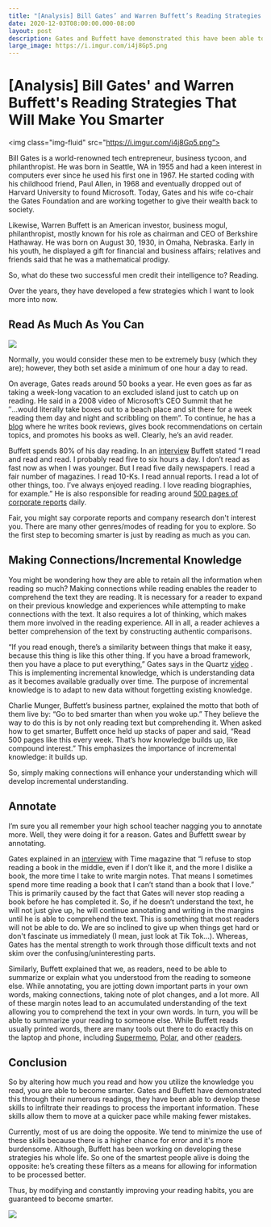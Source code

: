 ```yaml
---
title: "[Analysis] Bill Gates’ and Warren Buffett’s Reading Strategies That Will Make You Smarter"
date: 2020-12-03T08:00:00.000-08:00
layout: post
description: Gates and Buffett have demonstrated this have been able to develop redaing skills to process important information. These skills allow them to move faster with fewer mistakes.
large_image: https://i.imgur.com/i4j8Gp5.png 
---
```


# [Analysis] Bill Gates' and Warren Buffett's Reading Strategies That Will Make You Smarter

<img class="img-fluid" src="https://i.imgur.com/i4j8Gp5.png”>

Bill Gates is a world-renowned tech entrepreneur, business tycoon, and philanthropist. He was born in Seattle, WA in 1955 and had a keen interest in computers ever since he used his first one in 1967. He started coding with his childhood friend, Paul Allen, in 1968 and eventually dropped out of Harvard University to found Microsoft. Today, Gates and his wife co-chair the Gates Foundation and are working together to give their wealth back to society.

Likewise, Warren Buffett is an American investor, business mogul, philanthropist, mostly known for his role as chairman and CEO of Berkshire Hathaway. He was born on August 30, 1930, in Omaha, Nebraska. Early in his youth, he displayed a gift for financial and business affairs; relatives and friends said that he was a mathematical prodigy.
  
So, what do these two successful men credit their intelligence to? Reading.

Over the years, they have developed a few strategies which I want to look more into now.

## Read As Much As You Can

<img class="img-fluid" src=”https://i.imgur.com/FyUAHHR.jpg”>

Normally, you would consider these men to be extremely busy (which they are); however, they both set aside a minimum of one hour a day to read.

On average, Gates reads around 50 books a year. He even goes as far as taking a week-long vacation to an excluded island just to catch up on reading. He said in a 2008 video of Microsoft’s CEO Summit that he ″...would literally take boxes out to a beach place and sit there for a week reading them day and night and scribbling on them”. To continue, he has a <a href="https://www.gatesnotes.com/Books">blog</a> where he writes book reviews, gives book recommendations on certain topics, and promotes his books as well. Clearly, he’s an avid reader.

Buffett spends 80% of his day reading. In an <a href=”https://fs.blog/2015/05/warren-buffett-information/”>interview</a> Buffett stated “I read and read and read. I probably read five to six hours a day. I don’t read as fast now as when I was younger. But I read five daily newspapers. I read a fair number of magazines. I read 10-Ks. I read annual reports. I read a lot of other things, too. I’ve always enjoyed reading. I love reading biographies, for example.” He is also responsible for reading around <a href=”https://omaha.com/business/investors-earn-handsome-paychecks-by-handling-buffett-s-business/article_bb1fc40f-e6f9-549d-be2f-be1ef4c0da03.html”>500 pages of corporate reports</a> daily.

Fair, you might say corporate reports and company research don't interest you. There are many other genres/modes of reading for you to explore. So the first step to becoming smarter is just by reading as much as you can.

## Making Connections/Incremental Knowledge

You might be wondering how they are able to retain all the information when reading so much? Making connections while reading enables the reader to comprehend the text they are reading. It is necessary for a reader to expand on their previous knowledge and experiences while attempting to make connections with the text. It also requires a lot of thinking, which makes them more involved in the reading experience. All in all, a reader achieves a better comprehension of the text by constructing authentic comparisons.
 

“If you read enough, there’s a similarity between things that make it easy, because this thing is like this other thing. If you have a broad framework, then you have a place to put everything,” Gates says in the Quartz <a href=”https://fs.blog/2015/05/warren-buffett-information/”>video</a> . This is implementing incremental knowledge, which is understanding data as it becomes available gradually over time. The purpose of incremental knowledge is to adapt to new data without forgetting existing knowledge.

Charlie Munger, Buffett’s business partner, explained the motto that both of them live by: “Go to bed smarter than when you woke up.” They believe the way to do this is by not only reading text but comprehending it. When asked how to get smarter, Buffett once held up stacks of paper and said, “Read 500 pages like this every week. That’s how knowledge builds up, like compound interest.” This emphasizes the importance of incremental knowledge: it builds up.

So, simply making connections will enhance your understanding which will develop incremental understanding.

## Annotate

I’m sure you all remember your high school teacher nagging you to annotate more. Well, they were doing it for a reason. Gates and Buffettt swear by annotating.

Gates explained in an <a href=”https://time.com/4786837/bill-gates-books-reading/”>interview</a> with Time magazine that “I refuse to stop reading a book in the middle, even if I don’t like it, and the more I dislike a book, the more time I take to write margin notes. That means I sometimes spend more time reading a book that I can’t stand than a book that I love.” This is primarily caused by the fact that Gates will never stop reading a book before he has completed it. So, if he doesn’t understand the text, he will not just give up, he will continue annotating and writing in the margins until he is able to comprehend the text. This is something that most readers will not be able to do. We are so inclined to give up when things get hard or don't fascinate us immediately (I mean, just look at Tik Tok...). Whereas, Gates has the mental strength to work through those difficult texts and not skim over the confusing/uninteresting parts.

Similarly, Buffett explained that we, as readers, need to be able to summarize or explain what you understood from the reading to someone else. While annotating, you are jotting down important parts in your own words, making connections, taking note of plot changes, and a lot more. All of these margin notes lead to an accumulated understanding of the text allowing you to comprehend the text in your own words. In turn, you will be able to summarize your reading to someone else. While Buffett reads usually printed words, there are many tools out there to do exactly this on the laptop and phone, including <a href=”https://www.supermemo.com/en”>Supermemo</a>, <a href=”https://getpolarized.io”>Polar</a>, and other <a href=”https://www.epubor.com/best-free-epub-readers-for-android.html”>readers</a>.

## Conclusion

So by altering how much you read and how you utilize the knowledge you read, you are able to become smarter. Gates and Buffett have demonstrated this through their numerous readings, they have been able to develop these skills to infiltrate their readings to process the important information. These skills allow them to move at a quicker pace while making fewer mistakes.

Currently, most of us are doing the opposite. We tend to minimize the use of these skills because there is a higher chance for error and it's more burdensome. Although, Buffett has been working on developing these strategies his whole life. So one of the smartest people alive is doing the opposite: he’s creating these filters as a means for allowing for information to be processed better.

Thus, by modifying and constantly improving your reading habits, you are guaranteed to become smarter.

<img class="img-fluid" src=”https://i.imgur.com/zaCIPxB.jpg”>
